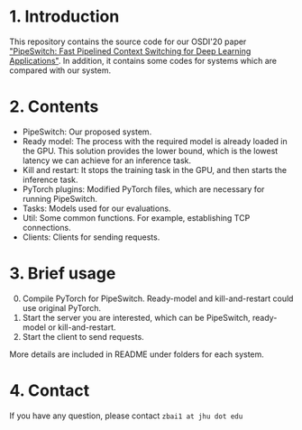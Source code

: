 # 1. Introduction

This repository contains the source code for our OSDI'20 paper
["PipeSwitch: Fast Pipelined Context Switching for Deep Learning Applications"](https://www.usenix.org/conference/osdi20/presentation/bai). In addition, it contains some codes for systems which are compared with our system.

# 2. Contents

- PipeSwitch: Our proposed system.
- Ready model: The process with the required model is already loaded in the GPU. This solution provides the lower bound, which is the lowest latency we can achieve for an inference task.
- Kill and restart: It stops the training task in the GPU, and then starts the inference task.
- PyTorch plugins: Modified PyTorch files, which are necessary for running PipeSwitch.
- Tasks: Models used for our evaluations.
- Util: Some common functions. For example, establishing TCP connections.
- Clients: Clients for sending requests.

# 3. Brief usage

0. Compile PyTorch for PipeSwitch. Ready-model and kill-and-restart could use original PyTorch.
1. Start the server you are interested, which can be PipeSwitch, ready-model or kill-and-restart.
2. Start the client to send requests.

More details are included in README under folders for each system.

# 4. Contact

If you have any question, please contact `zbai1 at jhu dot edu`